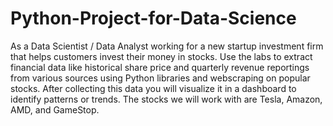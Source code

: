 # Python-Project-for-Data-Science
As a Data Scientist / Data Analyst working for a new startup investment firm that helps customers invest their money in stocks. Use the labs to extract financial data like historical share price and quarterly revenue reportings from various sources using Python libraries and webscraping on popular stocks. After collecting this data you will visualize it in a dashboard to identify patterns or trends. The stocks we will work with are Tesla, Amazon, AMD, and GameStop.
